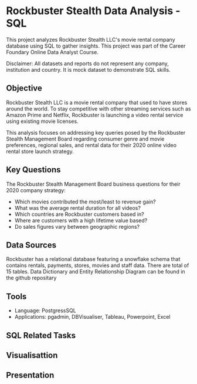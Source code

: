 # Rockbuster Stealth Data Analysis - SQL

This project analyzes Rockbuster Stealth LLC's movie rental company database using SQL to gather insights. This project was part of the Career Foundary Online Data Analyst Course.

Disclaimer: All datasets and reports do not represent any company, institution and country. It is mock dataset to demonstrate SQL skills.

## Objective
Rockbuster Stealth LLC is a movie rental company that used to have stores around the world. To stay competitive with other streaming services such as Amazon Prime and Netflix, Rockbuster is launching a video rental service using existing movie licenses. 

This analysis focuses on addressing key queries posed by the Rockbuster Stealth Management Board regarding consumer genre and movie preferences, regional sales, and rental data for their 2020 online video rental store launch strategy.

## Key Questions
The Rockbuster Stealth Management Board business questions for their 2020 company strategy:
- Which movies contributed the most/least to revenue gain?
- What was the average rental duration for all videos?
- Which countries are Rockbuster customers based in?
- Where are customers with a high lifetime value based?
- Do sales figures vary between geographic regions?

## Data Sources

Rockbuster has a relational database featuring a snowflake schema that contains rentals, payments, stores, movies and staff data. There are total of 15 tables. Data Dictionary and Entity Relationship Diagram can be found in the github repositary  



## Tools

- Language: PostgressSQL
- Applications: pgadmin, DBVisualiser, Tableau, Powerpoint, Excel


## SQL Related Tasks

## Visualisattion

## Presentation
